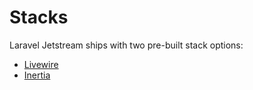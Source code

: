 # Stacks

Laravel Jetstream ships with two pre-built stack options:

- [Livewire](/2.x/stacks/livewire.html)
- [Inertia](/2.x/stacks/inertia.html)
